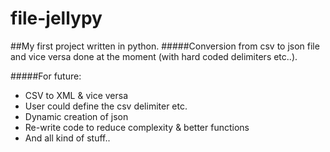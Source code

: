 # file-jellypy

##My first project written in python.
#####Conversion from csv to json file and vice versa done at the moment (with hard coded delimiters etc..).

#####For future:
* CSV to XML & vice versa
* User could define the csv delimiter etc.
* Dynamic creation of json
* Re-write code to reduce complexity & better functions
* And all kind of stuff..
